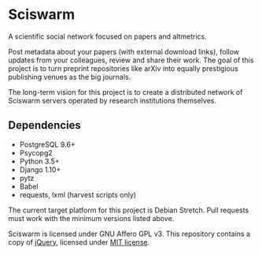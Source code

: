 # Sciswarm

A scientific social network focused on papers and altmetrics.

Post metadata about your papers (with external download links), follow updates from your colleagues, review and share their work. The goal of this project is to turn preprint repositories like arXiv into equally prestigious publishing venues as the big journals.

The long-term vision for this project is to create a distributed network of Sciswarm servers operated by research institutions themselves.

## Dependencies

- PostgreSQL 9.6+
- Psycopg2
- Python 3.5+
- Django 1.10+
- pytz
- Babel
- requests, lxml (harvest scripts only)

The current target platform for this project is Debian Stretch. Pull requests must work with the minimum versions listed above.

Sciswarm is licensed under GNU Affero GPL v3. This repository contains a copy of [jQuery](http://jquery.com/), licensed under [MIT license](https://jquery.org/license/).
